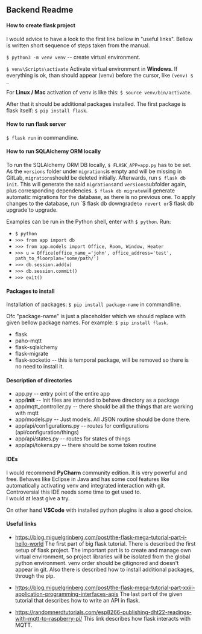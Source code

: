 ## **Backend Readme**

#### **How to create flask project**
I would advice to have a look to the first link bellow in "useful links". 
Bellow is written short sequence of steps taken from the manual.

`$ python3 -m venv venv` -- create virtual environment.

`$ venv\Scripts\activate` Activate virtual environment in **Windows**. 
If everything is ok, than should appear (venv) before the cursor, like `(venv) $ _`

For **Linux / Mac** activation of venv is like this: `$ source venv/bin/activate`.

After that it should be additional packages installed. The first package is flask itself: `$ pip install flask`.

#### **How to run flask server**
`$ flask run` in commandline. 

#### **How to run SQLAlchemy ORM  locally** ###
To run the SQLAlchemy ORM DB locally, `$ FLASK_APP=app.py` has to be set.
As the `versions` folder under `migrations`is empty and will be missing in GitLab, `migrations`should be deleted initially.
Afterwards, run `$ flask db init`. This will generate the said `migrations`and `versions`subfolder again, plus corresponding dependencies.
`$ flask db migrate`will generate automatic migrations for the database, as there is no previous one.
To apply changes to the database, run ´$ flask db downgrade` to revert or `$ flask db upgrade`to upgrade.

Examples can be run in the Python shell, enter with `$ python`. 
Run: 
* `$ python`
* `>>> from app import db ` 
* `>>> from app.models import Office, Room, Window, Heater`
* `>>> u = Office(office_name_='john', office_address='test', path_to_floorplan='some/path/')`
* `>>> db.session.add(u)`
* `>>> db.session.commit()`
* `>>> exit()`


#### **Packages to install**
Installation of packages: `$ pip install package-name` in commandline.

Ofc "package-name" is just a placeholder which we should replace with given bellow package names. For example: `$ pip install flask`.
* flask
* paho-mqtt
* flask-sqlalchemy
* flask-migrate
* flask-socketio -- this is temporal package, will be removed so there is no need to install it.

#### **Description of directories**
* app.py -- entry point of the entire app
* app/__init__ -- Init files are intended to behave directory as a package 
* app/mqtt_controller.py -- there should be all the things that are working with mqtt
* app/models.py -- Just models. All JSON routine should be done there.
* app/api/configurations.py -- routes for configurations (api/configuration/things)
* app/api/states.py -- routes for states of things
* app/api/tokens.py -- there should be some token routine

#### **IDEs**
I would recommend **PyCharm** community edition. It is very powerful and free. 
Behaves like Eclipse in Java and has some cool features like automatically activating venv and integrated interaction with git.  
Controversial this IDE needs some time to get used to.  
I would at least give a try.

On other hand **VSCode** with installed python plugins is also a good choice.

#### **Useful links**

* https://blog.miguelgrinberg.com/post/the-flask-mega-tutorial-part-i-hello-world
The first part of big flask tutorial. There is described the first setup of flask project.
The important part is to create and manage own virtual environment, so project libraries will be isolated from the global
python environment. venv order should be gitignored and doesn't appear in git.
Also there is described how to install additional packages, through the pip.

* https://blog.miguelgrinberg.com/post/the-flask-mega-tutorial-part-xxiii-application-programming-interfaces-apis
The last part of the given tutorial that describes how to write an API in flask.

* https://randomnerdtutorials.com/esp8266-publishing-dht22-readings-with-mqtt-to-raspberry-pi/
This link describes how flask interacts with MQTT.
  